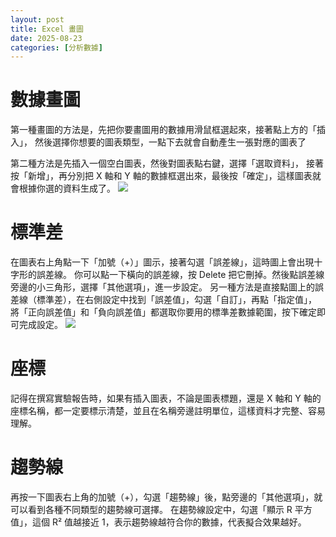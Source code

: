 ```yaml
---
layout: post
title: Excel 畫圖
date: 2025-08-23
categories: [分析數據]
---
```

# 數據畫圖
第一種畫圖的方法是，先把你要畫圖用的數據用滑鼠框選起來，接著點上方的「插入」，
然後選擇你想要的圖表類型，一點下去就會自動產生一張對應的圖表了


第二種方法是先插入一個空白圖表，然後對圖表點右鍵，選擇「選取資料」，
接著按「新增」，再分別把 X 軸和 Y 軸的數據框選出來，最後按「確定」，這樣圖表就會根據你選的資料生成了。
![](https://lillian497.github.io/Lillian/assets/excel/draw.png)

# 標準差
在圖表右上角點一下「加號（+）」圖示，接著勾選「誤差線」，這時圖上會出現十字形的誤差線。
你可以點一下橫向的誤差線，按 Delete 把它刪掉。然後點誤差線旁邊的小三角形，選擇「其他選項」，進一步設定。
另一種方法是直接點圖上的誤差線（標準差），在右側設定中找到「誤差值」，勾選「自訂」，再點「指定值」，
將「正向誤差值」和「負向誤差值」都選取你要用的標準差數據範圍，按下確定即可完成設定。
![](https://lillian497.github.io/Lillian/assets/excel/lll.png)
# 座標
記得在撰寫實驗報告時，如果有插入圖表，不論是圖表標題，還是 X 軸和 Y 軸的座標名稱，都一定要標示清楚，並且在名稱旁邊註明單位，這樣資料才完整、容易理解。

# 趨勢線
再按一下圖表右上角的加號（+），勾選「趨勢線」後，點旁邊的「其他選項」，就可以看到各種不同類型的趨勢線可選擇。
在趨勢線設定中，勾選「顯示 R 平方值」，這個 R² 值越接近 1，表示趨勢線越符合你的數據，代表擬合效果越好。
